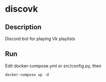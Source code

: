 # discovk

## Description
Discord bot for playing Vk playlists

## Run
Edit docker-compose.yml or src/config.py, then

    docker-compose up -d
